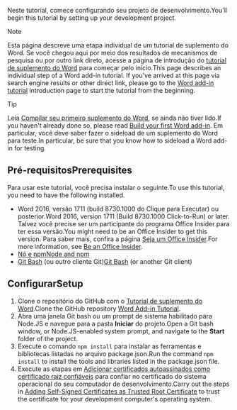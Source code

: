 <span data-ttu-id="1832c-101">Neste tutorial, comece configurando seu projeto de desenvolvimento.</span><span class="sxs-lookup"><span data-stu-id="1832c-101">You'll begin this tutorial by setting up your development project.</span></span> 

> [!NOTE]
> <span data-ttu-id="1832c-p101">Esta página descreve uma etapa individual de um tutorial de suplemento do Word. Se você chegou aqui por meio dos resultados de mecanismos de pesquisa ou por outro link direto, acesse a página de introdução do [tutorial de suplemento do Word](../tutorials/word-tutorial.yml) para começar pelo início.</span><span class="sxs-lookup"><span data-stu-id="1832c-p101">This page describes an individual step of a Word add-in tutorial. If you’ve arrived at this page via search engine results or other direct link, please go to the [Word add-in tutorial](../tutorials/word-tutorial.yml) introduction page to start the tutorial from the beginning.</span></span>

> [!TIP]
> <span data-ttu-id="1832c-104">Leia [Compilar seu primeiro suplemento do Word](../quickstarts/word-quickstart.md?tabs=visual-studio-code), se ainda não tiver lido.</span><span class="sxs-lookup"><span data-stu-id="1832c-104">If you haven't already done so, please read [Build your first Word add-in](../quickstarts/word-quickstart.md?tabs=visual-studio-code).</span></span> <span data-ttu-id="1832c-105">Em particular, você deve saber fazer o sideload de um suplemento do Word para teste.</span><span class="sxs-lookup"><span data-stu-id="1832c-105">In particular, be sure that you know how to sideload a Word add-in for testing.</span></span>

## <a name="prerequisites"></a><span data-ttu-id="1832c-106">Pré-requisitos</span><span class="sxs-lookup"><span data-stu-id="1832c-106">Prerequisites</span></span>

<span data-ttu-id="1832c-107">Para usar este tutorial, você precisa instalar o seguinte.</span><span class="sxs-lookup"><span data-stu-id="1832c-107">To use this tutorial, you need to have the following installed.</span></span> 

- <span data-ttu-id="1832c-108">Word 2016, versão 1711 (build 8730.1000 do Clique para Executar) ou posterior.</span><span class="sxs-lookup"><span data-stu-id="1832c-108">Word 2016, version 1711 (Build 8730.1000 Click-to-Run) or later.</span></span> <span data-ttu-id="1832c-109">Talvez você precise ser um participante do programa Office Insider para ter essa versão.</span><span class="sxs-lookup"><span data-stu-id="1832c-109">You might need to be an Office Insider to get this version.</span></span> <span data-ttu-id="1832c-110">Para saber mais, confira a página [Seja um Office Insider](https://products.office.com/office-insider?tab=tab-1).</span><span class="sxs-lookup"><span data-stu-id="1832c-110">For more information, see [Be an Office Insider](https://products.office.com/office-insider?tab=tab-1).</span></span>
- [<span data-ttu-id="1832c-111">Nó e npm</span><span class="sxs-lookup"><span data-stu-id="1832c-111">Node and npm</span></span>](https://nodejs.org/en/) 
- <span data-ttu-id="1832c-112">[Git Bash](https://git-scm.com/downloads) (ou outro cliente Git)</span><span class="sxs-lookup"><span data-stu-id="1832c-112">[Git Bash](https://git-scm.com/downloads) (or another Git client)</span></span>

## <a name="setup"></a><span data-ttu-id="1832c-113">Configurar</span><span class="sxs-lookup"><span data-stu-id="1832c-113">Setup</span></span>

1. <span data-ttu-id="1832c-114">Clone o repositório do GitHub com o [Tutorial de suplemento do Word](https://github.com/OfficeDev/Word-Add-in-Tutorial).</span><span class="sxs-lookup"><span data-stu-id="1832c-114">Clone the GitHub repository [Word Add-in Tutorial](https://github.com/OfficeDev/Word-Add-in-Tutorial).</span></span>
2. <span data-ttu-id="1832c-115">Abra uma janela Git bash ou um prompt de sistema habilitado para Node.JS e navegue para a pasta **Iniciar** do projeto.</span><span class="sxs-lookup"><span data-stu-id="1832c-115">Open a Git bash window, or Node.JS-enabled system prompt, and navigate to the **Start** folder of the project.</span></span>
3. <span data-ttu-id="1832c-116">Execute o comando `npm install` para instalar as ferramentas e bibliotecas listadas no arquivo package.json.</span><span class="sxs-lookup"><span data-stu-id="1832c-116">Run the command `npm install` to install the tools and libraries listed in the package.json file.</span></span> 
4. <span data-ttu-id="1832c-117">Execute as etapas em [Adicionar certificados autoassinados como certificado raiz confiáveis](https://github.com/OfficeDev/generator-office/blob/master/src/docs/ssl.md) para confiar no certificado do sistema operacional do seu computador de desenvolvimento.</span><span class="sxs-lookup"><span data-stu-id="1832c-117">Carry out the steps in [Adding Self-Signed Certificates as Trusted Root Certificate](https://github.com/OfficeDev/generator-office/blob/master/src/docs/ssl.md) to trust the certificate for your development computer's operating system.</span></span>

